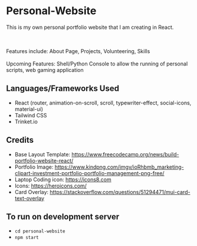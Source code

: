 # Personal-Website
This is my own personal portfolio website that I am creating in React. 

<br><br>Features include: About Page, Projects, Volunteering, Skills
<br><br>Upcoming Features: Shell/Python Console to allow the running of personal scripts, web gaming application

## Languages/Frameworks Used
- React (router, animation-on-scroll, scroll, typewriter-effect, social-icons, material-ui)
- Tailwind CSS
- Trinket.io

## Credits
- Base Layout Template: https://www.freecodecamp.org/news/build-portfolio-website-react/
- Portfolio Image: https://www.kindpng.com/imgv/ioRhbmb_marketing-clipart-investment-portfolio-portfolio-management-png-free/
- Laptop Coding icon: https://icons8.com
- Icons: https://heroicons.com/
- Card Overlay: https://stackoverflow.com/questions/51294471/mui-card-text-overlay

## To run on development server
- `cd personal-website`
- `npm start`
